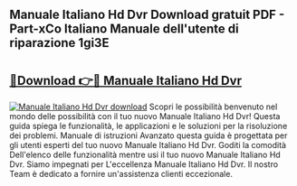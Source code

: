 ## Manuale Italiano Hd Dvr Download gratuit PDF - Part-xCo Italiano Manuale dell'utente di riparazione 1gi3E

# <h2><a href="http://dfdsguo.blite.top/?on=Manuale+Italiano+Hd+Dvr">🔗Download 👉🔴 Manuale Italiano Hd Dvr</a></h2>

[![Manuale Italiano Hd Dvr download](https://i.imgur.com/lujVjoI.png)](http://dfdsguo.blite.top/?on=Manuale+Italiano+Hd+Dvr)
Scopri le possibilità benvenuto nel mondo delle possibilità con il tuo nuovo Manuale Italiano Hd Dvr! Questa guida spiega le funzionalità, le applicazioni e le soluzioni per la risoluzione dei problemi. Manuale di istruzioni Avanzato questa guida è progettata per gli utenti esperti del tuo nuovo Manuale Italiano Hd Dvr. Goditi la comodità Dell'elenco delle funzionalità mentre usi il tuo nuovo Manuale Italiano Hd Dvr. Siamo impegnati per L'eccellenza Manuale Italiano Hd Dvr. Il nostro Team è dedicato a fornire un'assistenza clienti eccezionale.
